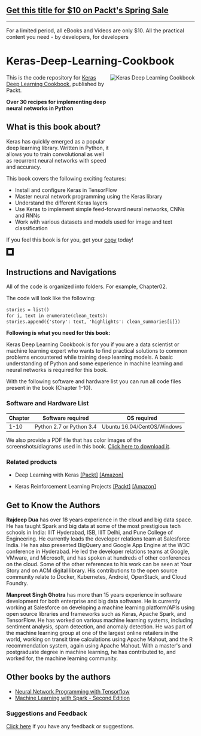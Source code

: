 ## [Get this title for $10 on Packt's Spring Sale](https://www.packt.com/B09332?utm_source=github&utm_medium=packt-github-repo&utm_campaign=spring_10_dollar_2022)
-----
For a limited period, all eBooks and Videos are only $10. All the practical content you need \- by developers, for developers

# Keras-Deep-Learning-Cookbook

<a href="https://www.packtpub.com/big-data-and-business-intelligence/keras-deep-learning-cookbook?utm_source=github&utm_medium=repository&utm_campaign=9781788621755"><img src="https://dz13w8afd47il.cloudfront.net/sites/default/files/imagecache/ppv4_main_book_cover/B09332.png" alt="Keras Deep Learning Cookbook" height="256px" align="right"></a>

This is the code repository for [Keras Deep Learning Cookbook](https://www.packtpub.com/big-data-and-business-intelligence/keras-deep-learning-cookbook?utm_source=github&utm_medium=repository&utm_campaign=9781788621755), published by Packt.

**Over 30 recipes for implementing deep neural networks in Python**

## What is this book about?

Keras has quickly emerged as a popular deep learning library. Written in Python, it allows you to train convolutional as well as recurrent neural networks with speed and accuracy.

This book covers the following exciting features:
* Install and configure Keras in TensorFlow
* Master neural network programming using the Keras library 
* Understand the different Keras layers 
* Use Keras to implement simple feed-forward neural networks, CNNs and RNNs
* Work with various datasets and models used for image and text classification

If you feel this book is for you, get your [copy](https://www.amazon.com/dp/1788621751) today!

<a href="https://www.packtpub.com/?utm_source=github&utm_medium=banner&utm_campaign=GitHubBanner"><img src="https://raw.githubusercontent.com/PacktPublishing/GitHub/master/GitHub.png" 
alt="https://www.packtpub.com/" border="5" /></a>


## Instructions and Navigations
All of the code is organized into folders. For example, Chapter02.

The code will look like the following:
```
stories = list()
for i, text in enumerate(clean_texts):
stories.append({'story': text, 'highlights': clean_summaries[i]})

```

**Following is what you need for this book:**

Keras Deep Learning Cookbook is for you if you are a data scientist or machine learning expert who wants to find practical solutions to common problems encountered while training deep learning models. A basic understanding of Python and some experience in machine learning and neural networks is required for this book. 

With the following software and hardware list you can run all code files present in the book (Chapter 1-10).

### Software and Hardware List

| Chapter  | Software required                   | OS required                        |
| -------- | ------------------------------------| -----------------------------------|
| 1-10       | Python 2.7 or Python 3.4                    | Ubuntu 16.04/CentOS/Windows |


We also provide a PDF file that has color images of the screenshots/diagrams used in this book. [Click here to download it](http://www.packtpub.com/sites/default/files/downloads/9781788621755_ColorImages.pdf).


### Related products <Other books you may enjoy>
* Deep Learning with Keras [[Packt]](https://www.packtpub.com/big-data-and-business-intelligence/deep-learning-keras?utm_source=github&utm_medium=repository&utm_campaign=9781787128422) [[Amazon]](https://www.amazon.com/dp/1787128423)

* Keras Reinforcement Learning Projects [[Packt]](https://www.packtpub.com/big-data-and-business-intelligence/keras-reinforcement-learning-projects?utm_source=github&utm_medium=repository&utm_campaign=9781789342093) [[Amazon]](https://www.amazon.com/dp/1789342090)

## Get to Know the Authors
**Rajdeep Dua** has over 18 years experience in the cloud and big data space. He has taught Spark and big data at some of the most prestigious tech schools in India: IIIT Hyderabad, ISB, IIIT Delhi, and Pune College of Engineering. He currently leads the developer relations team at Salesforce India. He has also presented BigQuery and Google App Engine at the W3C conference in Hyderabad. He led the developer relations teams at Google, VMware, and Microsoft, and has spoken at hundreds of other conferences on the cloud. Some of the other references to his work can be seen at Your Story and on ACM digital library. His contributions to the open source community relate to Docker, Kubernetes, Android, OpenStack, and Cloud Foundry.

**Manpreet Singh Ghotra** has more than 15 years experience in software development for both enterprise and big data software. He is currently working at Salesforce on developing a machine learning platform/APIs using open source libraries and frameworks such as Keras, Apache Spark, and TensorFlow. He has worked on various machine learning systems, including sentiment analysis, spam detection, and anomaly detection. He was part of the machine learning group at one of the largest online retailers in the world, working on transit time calculations using Apache Mahout, and the R recommendation system, again using Apache Mahout. With a master's and postgraduate degree in machine learning, he has contributed to, and worked for, the machine learning community.

## Other books by the authors
* [Neural Network Programming with Tensorflow](https://www.packtpub.com/big-data-and-business-intelligence/neural-network-programming-tensorflow?utm_source=github&utm_medium=repository&utm_campaign=9781788390392)
* [Machine Learning with Spark - Second Edition](https://www.packtpub.com/big-data-and-business-intelligence/machine-learning-spark-second-edition?utm_source=github&utm_medium=repository&utm_campaign=9781785889936)

### Suggestions and Feedback
[Click here](https://docs.google.com/forms/d/e/1FAIpQLSdy7dATC6QmEL81FIUuymZ0Wy9vH1jHkvpY57OiMeKGqib_Ow/viewform) if you have any feedback or suggestions.
